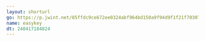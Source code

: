 ```yaml
---
layout: shorturl
go: https://p.jwint.net/85ffdc9ce672ee0324abf964bd150a9f94d9f1f21f7030724ca031f9
name: easykey
dt: 240417184824
---
```

